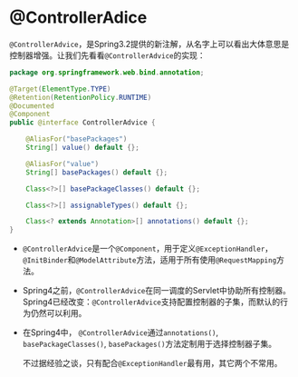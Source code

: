 # @ControllerAdice

`@ControllerAdvice`，是Spring3.2提供的新注解，从名字上可以看出大体意思是控制器增强。让我们先看看`@ControllerAdvice`的实现：

```java
package org.springframework.web.bind.annotation;

@Target(ElementType.TYPE)
@Retention(RetentionPolicy.RUNTIME)
@Documented
@Component
public @interface ControllerAdvice {

    @AliasFor("basePackages")
    String[] value() default {};

    @AliasFor("value")
    String[] basePackages() default {};

    Class<?>[] basePackageClasses() default {};

    Class<?>[] assignableTypes() default {};

    Class<? extends Annotation>[] annotations() default {};
}
```

- `@ControllerAdvice`是一个`@Component`，用于定义`@ExceptionHandler`，`@InitBinder`和`@ModelAttribute`方法，适用于所有使用`@RequestMapping`方法。

- Spring4之前，`@ControllerAdvice`在同一调度的Servlet中协助所有控制器。Spring4已经改变：`@ControllerAdvice`支持配置控制器的子集，而默认的行为仍然可以利用。

- 在Spring4中， `@ControllerAdvice`通过`annotations()`, `basePackageClasses()`, `basePackages()`方法定制用于选择控制器子集。

  不过据经验之谈，只有配合`@ExceptionHandler`最有用，其它两个不常用。